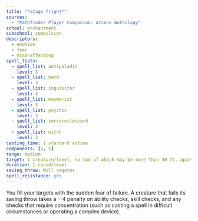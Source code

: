 ```yaml
---
title: "*stage fright*"
sources:
  - "Pathfinder Player Companion: Arcane Anthology"
school: enchantment
subschool: compulsion
descriptors:
  - emotion
  - fear
  - mind-affecting
spell_lists:
  - spell_list: antipaladin
    level: 3
  - spell_list: bard
    level: 3
  - spell_list: inquisitor
    level: 3
  - spell_list: mesmerist
    level: 3
  - spell_list: psychic
    level: 3
  - spell_list: sorcerer/wizard
    level: 3
  - spell_list: witch
    level: 3
casting_time: 1 standard action
components: [V, S]
range: medium
target: 1 creature/level, no two of which may be more than 30 ft. apart
duration: 1 round/level
saving_throw: Will negates
spell_resistance: yes
---
```


You fill your targets with the sudden fear of failure. A creature that fails its saving throw takes a --4 penalty on ability checks, skill checks, and any checks that require concentration (such as casting a spell in difficult circumstances or operating a complex device).
